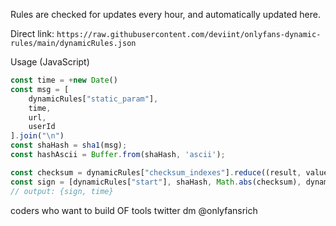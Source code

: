 Rules are checked for updates every hour, and automatically updated here.

Direct link: `https://raw.githubusercontent.com/deviint/onlyfans-dynamic-rules/main/dynamicRules.json`

Usage (JavaScript)
```javascript
const time = +new Date()
const msg = [
    dynamicRules["static_param"],
    time,
    url,
    userId
].join("\n")
const shaHash = sha1(msg);
const hashAscii = Buffer.from(shaHash, 'ascii');

const checksum = dynamicRules["checksum_indexes"].reduce((result, value) => result + hashAscii[value], 0) + dynamicRules["checksum_constant"];
const sign = [dynamicRules["start"], shaHash, Math.abs(checksum), dynamicRules["end"]].join(":")
// output: {sign, time}
```


coders who want to build OF tools twitter dm @onlyfansrich
